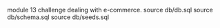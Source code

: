  module 13 challenge dealing with e-commerce.
source db/db.sql
source db/schema.sql
source db/seeds.sql